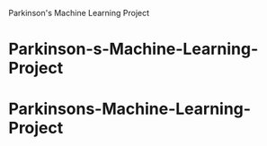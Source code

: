 Parkinson's Machine Learning Project
# Parkinson-s-Machine-Learning-Project
# Parkinsons-Machine-Learning-Project
